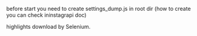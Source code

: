 before start you need to create settings_dump.js in root dir (how to create you can check ininstagrapi doc)

highlights download by Selenium.